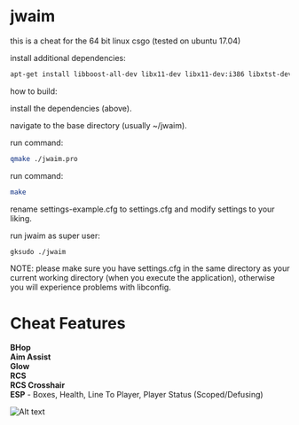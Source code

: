 # jwaim
this is a cheat for the 64 bit linux csgo (tested on ubuntu 17.04)


install additional dependencies:
```bash
apt-get install libboost-all-dev libx11-dev libx11-dev:i386 libxtst-dev libconfig++-dev build-essential qt5-default
```

how to build:

install the dependencies (above).

navigate to the base directory (usually ~/jwaim).

run command:
```bash
qmake ./jwaim.pro
```
run command: 
```bash
make
```
rename settings-example.cfg to settings.cfg and modify settings to your liking.

run jwaim as super user:

```bash 
gksudo ./jwaim
```


NOTE:
please make sure you have settings.cfg in the same directory as your current working directory (when you execute the application), otherwise you will experience problems with libconfig.

# Cheat Features
**BHop  
Aim Assist  
Glow  
RCS  
RCS Crosshair  
ESP** - Boxes, Health, Line To Player, Player Status (Scoped/Defusing)

![Alt text](http://i.imgur.com/g2IU45i.jpg "screenshot")
